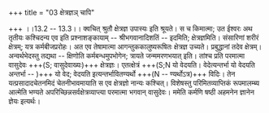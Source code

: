 +++
title = "03 क्षेत्रज्ञञ् चापि"

+++
।।13.2 -- 13.3।। क्वचित् श्रुतौ क्षेत्रज्ञ उपास्यः इति श्रूयते। स च किमात्मा; उत ईश्वरः अथ तृतीयः कश्चिदन्य एव इति प्रश्नाशङ्कायाम् -- श्रीभगवानादिशतिं -- इदमिति; क्षेत्रज्ञमिति। संसारिणां शरीरं क्षेत्रम्; यत्र कर्मबीजप्ररोहः। अत एव तेषामात्मा आगन्तुककालुष्यरूषितः क्षेत्रज्ञ उच्यते। प्रबुद्धानां तदेव क्षेत्रम्। अन्वर्थभेदस्तु तद्यथा -- क्षिणोति कर्मबन्धमुपभोगेन; त्रायते जन्ममरणभयात् इति। तांश्च प्रति परमात्मा वासुदेवः +++(S; वासुदेवाख्यः)+++ क्षेत्रज्ञः। एतत्क्षेत्रं +++(S;N यो वेदयति। वेदेत्यन्तर्भा यो वेदयति अन्तर्भा -- )+++ यो वेद; वेदयति इत्यन्तर्भावितण्यर्थो +++(N -- ण्यर्थोऽत्र)+++ विदिः। तेन यत्प्रसादादचेतनमिदं चेतनीभावमायाति स एव क्षेत्रज्ञो नान्यः कश्चित्। विशेषस्तु परिमितव्याप्तिकं रूपमालम्ब्य आत्मेति भण्यते अपरिच्छिन्नसर्वक्षेत्रव्याप्त्या परमात्मा भगवान् वासुदेवः। ममेति कर्मणि षष्ठी अहमनेन ज्ञानेन ज्ञेयः इत्यर्थः।
